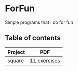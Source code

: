 # ForFun
Simple programs that I do for fun

## Table of contents
| Project        	| PDF                                                                                        |	
|----------------	|--------------------------------------------------------------------------------------------|	
| square         	| [11 exercises](https://github.com/MrRobb/42_piscine/tree/master/day00/d00.en.pdf)          |
